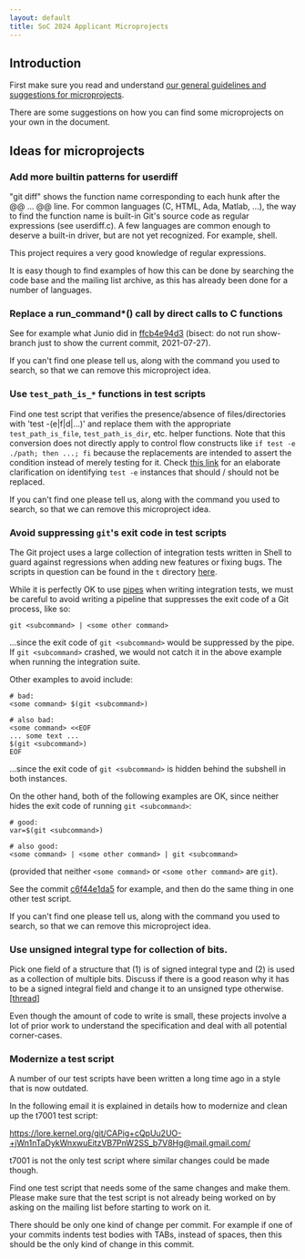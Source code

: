 ```yaml
---
layout: default
title: SoC 2024 Applicant Microprojects
---
```


## Introduction

First make sure you read and understand
[our general guidelines and suggestions for microprojects](https://git.github.io/General-Microproject-Information).

There are some suggestions on how you can find some microprojects on your own in the document.

## Ideas for microprojects

### Add more builtin patterns for userdiff

"git diff" shows the function name corresponding to each hunk after
the @@ ... @@ line. For common languages (C, HTML, Ada, Matlab, ...),
the way to find the function name is built-in Git's source code as
regular expressions (see userdiff.c). A few languages are common
enough to deserve a built-in driver, but are not yet recognized. For
example, shell.

This project requires a very good knowledge of regular expressions.

It is easy though to find examples of how this can be done by
searching the code base and the mailing list archive, as this has
already been done for a number of languages.

### Replace a run_command*() call by direct calls to C functions

See for example what Junio did in
[ffcb4e94d3](https://github.com/git/git/commit/ffcb4e94d3) (bisect: do
not run show-branch just to show the current commit, 2021-07-27).

If you can't find one please tell us, along with the command you used
to search, so that we can remove this microproject idea.

### Use `test_path_is_*` functions in test scripts

Find one test script that verifies the presence/absence of
files/directories with 'test -(e|f|d|...)' and replace them with the
appropriate `test_path_is_file`, `test_path_is_dir`, etc. helper
functions. Note that this conversion does not directly apply to control
flow constructs like `if test -e ./path; then ...; fi` because the
replacements are intended to assert the condition instead of merely
testing for it. Check [this link](https://public-inbox.org/git/CAPig+cRfO8t1tdCL6MB4b9XopF3HkZ==hU83AFZ38b-2zsXDjQ@mail.gmail.com/)
for an elaborate clarification on identifying `test -e`
instances that should / should not be replaced.

If you can't find one please tell us, along with the command you used
to search, so that we can remove this microproject idea.

### Avoid suppressing `git`'s exit code in test scripts

The Git project uses a large collection of integration tests written in
Shell to guard against regressions when adding new features or fixing
bugs. The scripts in question can be found in the `t` directory
[here][git-t].

While it is perfectly OK to use [pipes][wikipedia-pipes] when writing
integration tests, we must be careful to avoid writing a pipeline that
suppresses the exit code of a Git process, like so:

```
git <subcommand> | <some other command>
```

...since the exit code of `git <subcommand>` would be suppressed by the
pipe. If `git <subcommand>` crashed, we would not catch it in the above
example when running the integration suite.

Other examples to avoid include:

```
# bad:
<some command> $(git <subcommand>)

# also bad:
<some command> <<EOF
... some text ...
$(git <subcommand>)
EOF
```

...since the exit code of `git <subcommand>` is hidden behind the
subshell in both instances.

On the other hand, both of the following examples are OK, since neither
hides the exit code of running `git <subcommand>`:

```
# good:
var=$(git <subcommand>)

# also good:
<some command> | <some other command> | git <subcommand>
```

(provided that neither `<some command>` or `<some other command>` are
`git`).

See the commit
[c6f44e1da5](https://github.com/git/git/commit/c6f44e1da5e88e34)
for example, and then do the same thing in one other test script.

If you can't find one please tell us, along with the command you used
to search, so that we can remove this microproject idea.

[git-t]: https://github.com/git/git/tree/master/t
[wikipedia-pipes]: https://en.wikipedia.org/wiki/Pipeline_(Unix)

### Use unsigned integral type for collection of bits.

Pick one field of a structure that (1) is of signed integral type and (2) is
used as a collection of multiple bits. Discuss if there is a good reason
why it has to be a signed integral field and change it to an unsigned
type otherwise.  [[thread](https://public-inbox.org/git/xmqqsiebrlez.fsf@gitster.dls.corp.google.com)]

Even though the amount of code to write is small, these projects
involve a lot of prior work to understand the specification and deal
with all potential corner-cases.

### Modernize a test script

A number of our test scripts have been written a long time ago in a
style that is now outdated.

In the following email it is explained in details how to modernize and
clean up the t7001 test script:

<https://lore.kernel.org/git/CAPig+cQpUu2UO-+jWn1nTaDykWnxwuEitzVB7PnW2SS_b7V8Hg@mail.gmail.com/>

t7001 is not the only test script where similar changes could be made
though.

Find one test script that needs some of the same changes and make
them. Please make sure that the test script is not already being
worked on by asking on the mailing list before starting to work on it.

There should be only one kind of change per commit. For example if one
of your commits indents test bodies with TABs, instead of spaces, then
this should be the only kind of change in this commit.
